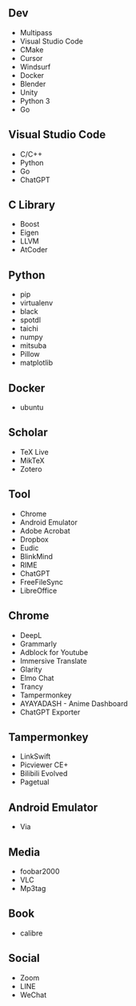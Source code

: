 ## Dev
- Multipass
- Visual Studio Code
- CMake
- Cursor
- Windsurf
- Docker
- Blender
- Unity
- Python 3
- Go

## Visual Studio Code
- C/C++
- Python
- Go
- ChatGPT

## C Library
- Boost
- Eigen
- LLVM
- AtCoder

## Python
- pip
- virtualenv
- black
- spotdl
- taichi
- numpy
- mitsuba
- Pillow
- matplotlib

## Docker
- ubuntu

## Scholar
- TeX Live
- MikTeX
- Zotero

## Tool
- Chrome
- Android Emulator
- Adobe Acrobat
- Dropbox
- Eudic
- BlinkMind
- RIME
- ChatGPT
- FreeFileSync
- LibreOffice

## Chrome
- DeepL
- Grammarly
- Adblock for Youtube
- Immersive Translate
- Glarity
- Elmo Chat
- Trancy
- Tampermonkey
- AYAYADASH - Anime Dashboard
- ChatGPT Exporter

## Tampermonkey
- LinkSwift
- Picviewer CE+
- Bilibili Evolved
- Pagetual

## Android Emulator
- Via

## Media
- foobar2000
- VLC
- Mp3tag

## Book
- calibre

## Social
- Zoom
- LINE
- WeChat
